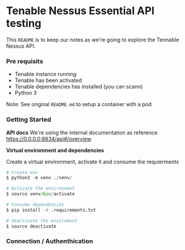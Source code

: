 # Tenable Nessus Essential API testing 

This `README` is to keep our notes as we're going to explore the Tennable Nessus API. 


### Pre requisits 

- Tenable instance running 
- Tenable has been activated
- Tenable dependencies has installed (you can scann)
- Python 3

Note: See original `README.md` to setup a container with a pod

### Getting Started 

**API docs**
We're using the internal documentation as reference https://0.0.0.0:8834/api#/overview.

**Virtual environment and dependencies**

Create a virtual environment, activate it and consume the requierments 

```python
# Create env
$ python3 -m venv ./venv/

# Activate the environemnt
$ source venv/bin/activate

# Consume dependencies
$ pip install -r .requirements.txt

# deactivete the enviroment
$ source deactivate

```

### Connection / Authenthication